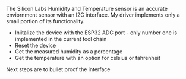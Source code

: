 The Silicon Labs Humidity and Temperature sensor is an accurate enviornment sensor with an I2C interface. My driver implements only a small portion of its functionality.

- Iniitalize the device with the ESP32 ADC port - only number one is implemented in the current tool chain
- Reset the device
- Get the measured humidity as a percentage
- Get the temperature with an option for celsius or fahrenheit

Next steps are to bullet proof the interface
